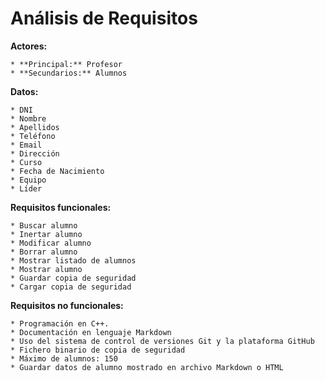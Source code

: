 # Análisis de Requisitos

**Actores:**

	* **Principal:** Profesor
	* **Secundarios:** Alumnos

**Datos:**

	* DNI
	* Nombre
	* Apellidos
	* Teléfono
	* Email
	* Dirección
	* Curso
	* Fecha de Nacimiento
	* Equipo
	* Líder

**Requisitos funcionales:**

	* Buscar alumno
	* Inertar alumno
	* Modificar alumno
	* Borrar alumno
	* Mostrar listado de alumnos
	* Mostrar alumno
	* Guardar copia de seguridad
	* Cargar copia de seguridad

**Requisitos no funcionales:**

	* Programación en C++.
	* Documentación en lenguaje Markdown
	* Uso del sistema de control de versiones Git y la plataforma GitHub
	* Fichero binario de copia de seguridad
	* Máximo de alumnos: 150
	* Guardar datos de alumno mostrado en archivo Markdown o HTML
